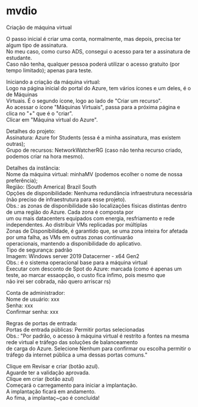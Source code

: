 # mvdio
Criação de máquina virtual
<p></p>
O passo inicial é criar uma conta, normalmente, mas depois, precisa ter algum tipo de assinatura. <br>
No meu caso, como curso ADS, consegui o acesso para ter a assinatura de estudante. <br>
Caso não tenha, qualquer pessoa poderá utilizar o acesso gratuito (por tempo limitado); apenas para teste.

<p></p>
Iniciando a criação da máquina virtual:<br>
Logo na página inicial do portal do Azure, tem vários ícones e um deles, é o de Máquinas <br>
Virtuais. É o segundo ícone, logo ao lado de "Criar um recurso". <br>
Ao acessar o ícone "Máquinas Virtuais", passa para a próxima página e clica no "+" que é o "criar". <br>
Clicar em "Máquina virtual do Azure".<br>
<p></p>
Detalhes do projeto:<br>
Assinatura: Azure for Students (essa é a minha assinatura, mas existem outras);<br>
Grupo de recursos: NetworkWatcherRG (caso não tenha recurso criado, podemos criar na hora mesmo).<br>

Detalhes da instância:<br>
Nome da máquina virtual: minhaMV (podemos ecolher o nome de nossa preferência);<br>
Região: (South America) Brazil South<br>
Opções de disponibilidade: Nenhuma redundância infraestrutura necessária (não preciso de infraestrutura para esse projeto).<br>
     Obs.: as zonas de disponibilidade são localizações físicas distintas dentro de uma região do Azure. Cada zona é composta por <br>
     um ou mais datacenters equipados com energia, resfriamento e rede independentes. Ao distribuir VMs replicadas por múltiplas <br>
     Zonas de Disponibilidade, é garantido que, se uma zona inteira for afetada por uma falha, as VMs em outras zonas continuarão<br>
     operacionais, mantendo a disponibilidade do aplicativo. <br>
Tipo de segurança: padrão<br>
Imagem: Windows server 2019 Datacerner - x64 Gen2 <br>
     Obs.: é o sistema operacional base para a máquina virtual<br>
Executar com desconto de Spot do Azure: marcada (como é apenas um teste, ao marcar essaopção, o custo fica ínfimo, pois mesmo que <br>
não irei ser cobrada, não quero arriscar rs)<br>
<p></p>
Conta de administrador:<br>
Nome de usuário: xxx<br>
Senha: xxx<br>
Confirmar senha: xxx<br>
<p></p>
Regras de portas de entrada:<br>
Portas de entrada públicas: Permitir portas selecionadas<br>
     Obs.: "Por padrão, o acesso à máquina virtual é restrito a fontes na mesma rede virtual e tráfego das soluções de balanceamento <br>
     de carga do Azure. Selecione Nenhum para confirmar ou escolha permitir o tráfego da internet pública a uma dessas portas comuns."<br>

Clique em Revisar e criar (botão azul).<br>
Aguarde ter a validação aprovada.<br>
Clique em criar (botão azul)<br>
Começará o carregamento para iniciar a implantação.<br>
A implantação ficará em andamento.<br>
Ao fima, a implantaç~çao é concluída!<br>





